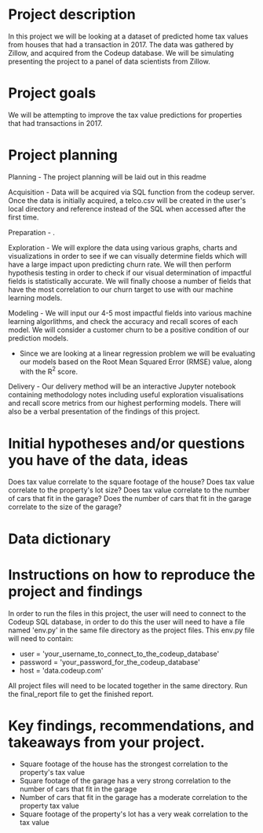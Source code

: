 # Project description

In this project we will be looking at a dataset of predicted home tax values from houses that had a transaction in 2017. The data was gathered by Zillow, and acquired from the Codeup database. We will be simulating presenting the project to a panel of data scientists from Zillow.


# Project goals

We will be attempting to improve the tax value predictions for properties that had transactions in 2017.


# Project planning

Planning - The project planning will be laid out in this readme

Acquisition - Data will be acquired via SQL function from the codeup server. Once the data is initially acquired, a telco.csv will be created in the user's local directory and reference instead of the SQL when accessed after the first time.

Preparation - .

Exploration - We will explore the data using various graphs, charts and visualizations in order to see if we can visually determine fields which will have a large impact upon predicting churn rate. We will then perform hypothesis testing in order to check if our visual determination of impactful fields is statistically accurate. We will finally choose a number of fields that have the most correlation to our churn target to use with our machine learning models.

Modeling - We will input our 4-5 most impactful fields into various machine learning algorlithms, and check the accuracy and recall scores of each model. We will consider a customer churn to be a positive condition of our prediction models. 

- Since we are looking at a linear regression problem we will be evaluating our models based on the Root Mean Squared Error (RMSE) value, along with the R$^2$ score.

Delivery - Our delivery method will be an interactive Jupyter notebook containing methodology notes including useful exploration visualisations and recall score metrics from our highest performing models. There will also be a verbal presentation of the findings of this project.


# Initial hypotheses and/or questions you have of the data, ideas

Does tax value correlate to the square footage of the house?
Does tax value correlate to the property's lot size?
Does tax value correlate to the number of cars that fit in the garage?
Does the number of cars that fit in the garage correlate to the size of the garage?


# Data dictionary


# Instructions on how to reproduce the project and findings

In order to run the files in this project, the user will need to connect to the Codeup SQL database, in order to do this the user will need to have a file named 'env.py' in the same file directory as the project files. This env.py file will need to contain: 

- user = 'your_username_to_connect_to_the_codeup_database'
- password = 'your_password_for_the_codeup_database'
- host = 'data.codeup.com'

All project files will need to be located together in the same directory. Run the final_report file to get the finished report.


# Key findings, recommendations, and takeaways from your project.

- Square footage of the house has the strongest correlation to the property's tax value
- Square footage of the garage has a very strong correlation to the number of cars that fit in the garage
- Number of cars that fit in the garage has a moderate correlation to the property tax value
- Square footage of the property's lot has a very weak correlation to the tax value